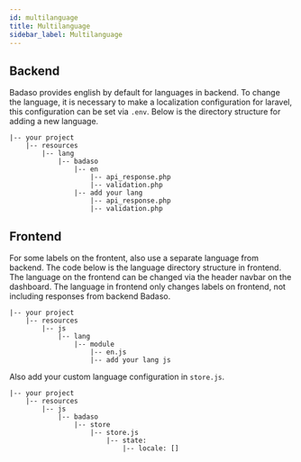 ```yaml
---
id: multilanguage
title: Multilanguage
sidebar_label: Multilanguage
---
```


## Backend

Badaso provides english by default for languages in backend. To change the language, it is necessary to make a localization configuration for laravel, this configuration can be set via ```.env```. Below is the directory structure for adding a new language.

```
|-- your project
    |-- resources
        |-- lang
            |-- badaso
                |-- en
                    |-- api_response.php
                    |-- validation.php
                |-- add your lang
                    |-- api_response.php
                    |-- validation.php
```

## Frontend

For some labels on the frontent, also use a separate language from backend. The code below is the language directory structure in frontend. The language on the frontend can be changed via the header navbar on the dashboard. The language in frontend only changes labels on frontend, not including responses from backend Badaso.

```
|-- your project
    |-- resources
        |-- js
            |-- lang
                |-- module
                    |-- en.js
                    |-- add your lang js
```

Also add your custom language configuration in `store.js`.

```
|-- your project
    |-- resources
        |-- js
            |-- badaso
                |-- store
                    |-- store.js 
                        |-- state:
                            |-- locale: []
```